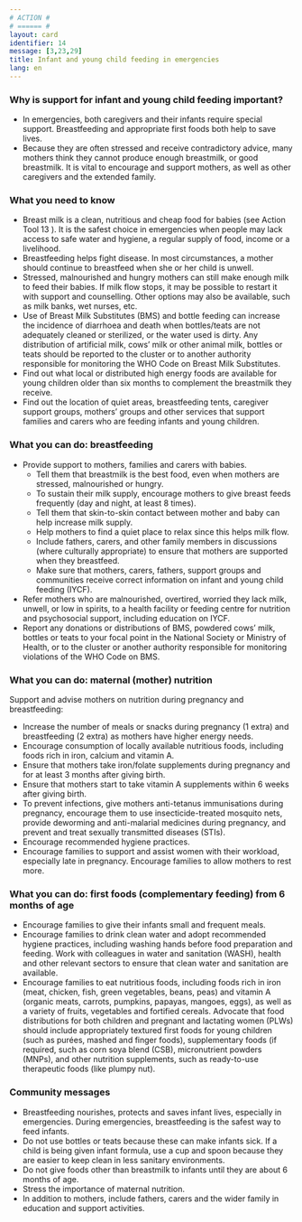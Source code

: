 ```yaml
---
# ACTION #
# ====== #
layout: card
identifier: 14
message: [3,23,29]
title: Infant and young child feeding in emergencies
lang: en
---
```


### Why is support for infant and young child feeding important? 

- In emergencies, both caregivers and their infants require special support. Breastfeeding and appropriate first foods both help to save lives. 
- Because they are often stressed and receive contradictory advice, many mothers think they cannot produce enough breastmilk, or good breastmilk. It is vital to encourage and support mothers, as well as other caregivers and the extended family. 

### What you need to know

- Breast milk is a clean, nutritious and cheap food for babies (see Action Tool 13 <a class="crosslink" href="{% render_depth %}{% render_link action|13 %}"><i class="fas fa-external-link-alt" aria-hidden="true"></i></a>). It is the safest choice in emergencies when people may lack access to safe water and hygiene, a regular supply of food, income or a livelihood.
-	Breastfeeding helps fight disease. In most circumstances, a mother should continue to breastfeed when she or her child is unwell. 
-	Stressed, malnourished and hungry mothers can still make enough milk to feed their babies. If milk flow stops, it may be possible to restart it with support and counselling. Other options may also be available, such as milk banks, wet nurses, etc.
-	Use of Breast Milk Substitutes (BMS) and bottle feeding can increase the incidence of diarrhoea and death when bottles/teats are not adequately cleaned or sterilized, or the water used is dirty. Any distribution of artificial milk, cows’ milk or other animal milk, bottles or teats should be reported to the cluster or to another authority responsible for monitoring the WHO Code on Breast Milk Substitutes. 
-	Find out what local or distributed high energy foods are available for young children older than six months to complement the breastmilk they receive.
-	Find out the location of quiet areas, breastfeeding tents, caregiver support groups, mothers’ groups and other services that support families and carers who are feeding infants and young children. 

### What you can do: breastfeeding
-	Provide support to mothers, families and carers with babies.
    - Tell them that breastmilk is the best food, even when mothers are stressed, malnourished or hungry.
    - To sustain their milk supply, encourage mothers to give breast feeds frequently (day and night, at least 8 times).
    - Tell them that skin-to-skin contact between mother and baby can help increase milk supply.
    - Help mothers to find a quiet place to relax since this helps milk flow.
    - Include fathers, carers, and other family members in discussions (where culturally appropriate) to ensure that mothers are supported when they breastfeed.
    - Make sure that mothers, carers, fathers, support groups and communities receive correct information on infant and young child feeding (IYCF).
-	Refer mothers who are malnourished, overtired, worried they lack milk, unwell, or low in spirits, to a health facility or feeding centre for nutrition and psychosocial support, including education on IYCF. 
-	Report any donations or distributions of BMS, powdered cows’ milk, bottles or teats to your focal point in the National Society or Ministry of Health, or to the cluster or another authority responsible for monitoring violations of the WHO Code on BMS.

### What you can do: maternal (mother) nutrition 

Support and advise mothers on nutrition during pregnancy and breastfeeding:
- Increase the number of meals or snacks during pregnancy (1 extra) and breastfeeding (2 extra) as mothers have higher energy needs. 
- Encourage consumption of locally available nutritious foods, including foods rich in iron, calcium and vitamin A.
- Ensure that mothers take iron/folate supplements during pregnancy and for at least 3 months after giving birth.
- Ensure that mothers start to take vitamin A supplements within 6 weeks after giving birth.
- To prevent infections, give mothers anti-tetanus immunisations during pregnancy, encourage them to use insecticide-treated mosquito nets, provide deworming and anti-malarial medicines during pregnancy, and prevent and treat sexually transmitted diseases (STIs).
- Encourage recommended hygiene practices.
- Encourage families to support and assist women with their workload, especially late in pregnancy. Encourage families to allow mothers to rest more. 

### What you can do: first foods (complementary feeding) from 6 months of age 

-	Encourage families to give their infants small and frequent meals.
-	Encourage families to drink clean water and adopt recommended hygiene practices, including washing hands before food preparation and feeding. Work with colleagues in water and sanitation (WASH), health and other relevant sectors to ensure that clean water and sanitation are available.
-	Encourage families to eat nutritious foods, including foods rich in iron (meat, chicken, fish, green vegetables, beans, peas) and vitamin A (organic meats, carrots, pumpkins, papayas, mangoes, eggs), as well as a variety of fruits, vegetables and fortified cereals.
Advocate that food distributions for both children and pregnant and lactating women (PLWs) should include appropriately textured first foods for young children (such as purées, mashed and finger foods), supplementary foods (if required, such as corn soya blend (CSB), micronutrient powders (MNPs), and other nutrition supplements, such as ready-to-use therapeutic foods (like plumpy nut).  

### Community messages
-	Breastfeeding nourishes, protects and saves infant lives, especially in emergencies. During emergencies, breastfeeding is the safest way to feed infants.
-	Do not use bottles or teats because these can make infants sick. If a child is being given infant formula, use a cup and spoon because they are easier to keep clean in less sanitary environments.
-	Do not give foods other than breastmilk to infants until they are about 6 months of age.
-	Stress the importance of maternal nutrition.
-	In addition to mothers, include fathers, carers and the wider family in education and support activities.
